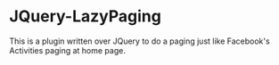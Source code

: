 JQuery-LazyPaging
=================

This is a plugin written over JQuery to do a paging just like Facebook&#39;s Activities paging at home page.